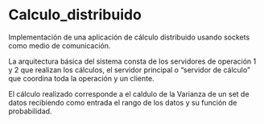 # Calculo_distribuido

Implementación de una aplicación de cálculo distribuido usando sockets como medio de comunicación.

La arquitectura básica del sistema consta de los servidores de operación 1 y 2 que realizan los cálculos, el servidor principal o “servidor de cálculo” que
coordina toda la operación y un cliente. 

El cálculo realizado corresponde a el caldulo de la Varianza de un set de datos recibiendo como entrada el rango de los datos y su función de probabilidad.

